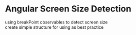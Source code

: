 # Angular Screen Size Detection

using breakPoint observables to detect screen size <br>
create simple structure for using as best practice   
